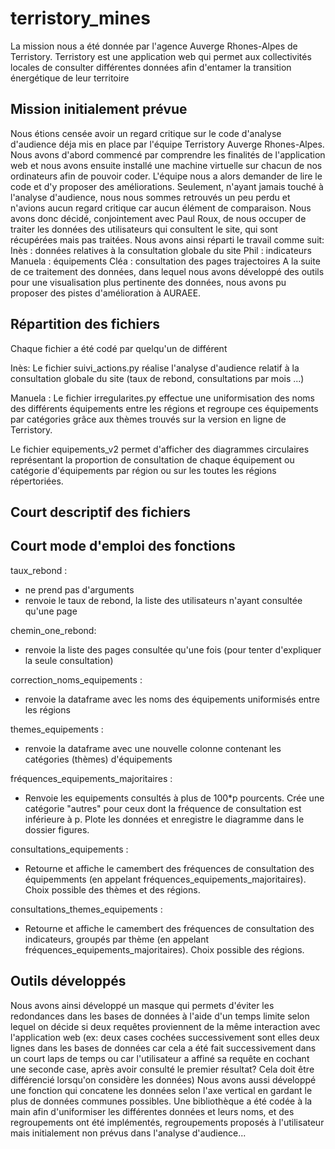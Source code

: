 # terristory_mines
La mission nous a été donnée par l'agence Auverge Rhones-Alpes de Terristory. Terristory est une application web qui permet aux collectivités locales de consulter différentes données afin d'entamer la transition énergétique de leur territoire

## Mission initialement prévue
Nous étions censée avoir un regard critique sur le code d'analyse d'audience déja mis en place par l'équipe Terristory Auverge Rhones-Alpes. 
Nous avons d'abord commencé par comprendre les finalités de l'application web et nous avons ensuite installé une machine virtuelle sur chacun de nos ordinateurs afin de pouvoir coder. L'équipe nous a alors demander de lire le code et d'y proposer des améliorations.
Seulement, n'ayant jamais touché à l'analyse d'audience, nous nous sommes retrouvés un peu perdu et n'avions aucun regard critique car aucun élément de comparaison. 
Nous avons donc décidé, conjointement avec Paul Roux, de nous occuper de traiter les données des utilisateurs qui consultent le site, qui sont récupérées mais pas traitées. 
Nous avons ainsi réparti le travail comme suit:
    Inès : données relatives à la consultation globale du site 
    Phil : indicateurs
    Manuela : équipements
    Cléa : consultation des pages trajectoires
A la suite de ce traitement des données, dans lequel nous avons développé des outils pour une visualisation plus pertinente des données, nous avons pu proposer des pistes d'amélioration à AURAEE.

## Répartition des fichiers
Chaque fichier a été codé par quelqu'un de différent

Inès:
Le fichier suivi_actions.py réalise l'analyse d'audience relatif à la consultation globale du site (taux de rebond, consultations par mois ...)

Manuela :
Le fichier irregularites.py effectue une uniformisation des noms des différents équipements entre les régions et regroupe ces équipements par catégories grâce aux thèmes trouvés sur la version en ligne de Terristory.

Le fichier equipements_v2 permet d'afficher des diagrammes circulaires représentant la proportion de consultation de chaque équipement ou catégorie d'équipements par région ou sur les toutes les régions répertoriées.

## Court descriptif des fichiers

## Court mode d'emploi des fonctions 

taux_rebond : 
- ne prend pas d'arguments
- renvoie le taux de rebond, la liste des utilisateurs n'ayant consultée qu'une page

chemin_one_rebond:
- renvoie la liste des pages consultée qu'une fois (pour tenter d'expliquer la seule consultation)

correction_noms_equipements :
- renvoie la dataframe avec les noms des équipements uniformisés entre les régions

themes_equipements :
- renvoie la dataframe avec une nouvelle colonne contenant les catégories (thèmes) d'équipements

fréquences_equipements_majoritaires :
- Renvoie les equipements consultés à plus de 100*p pourcents.
    Crée une catégorie "autres" pour ceux dont la fréquence de consultation est inférieure à p.
    Plote les données et enregistre le diagramme dans le dossier figures.

consultations_equipements :
- Retourne et affiche le camembert des fréquences de consultation des équipemments (en appelant fréquences_equipements_majoritaires).
    Choix possible des thèmes et des régions.

consultations_themes_equipements :
- Retourne et affiche le camembert des fréquences de consultation des indicateurs, groupés par thème (en appelant fréquences_equipements_majoritaires).
    Choix possible des régions.

## Outils développés
Nous avons ainsi développé un masque qui permets d'éviter les redondances dans les bases de données à l'aide d'un temps limite selon lequel on décide si deux requêtes proviennent de la même interaction avec l'application web (ex: deux cases cochées successivement sont elles deux lignes dans les bases de données car cela a été fait successivement dans un court laps de temps ou car l'utilisateur a affiné sa requête en cochant une seconde case, après avoir consulté le premier résultat? Cela doit être différencié lorsqu'on considère les données)
Nous avons aussi développé une fonction qui concatene les données selon l'axe vertical en gardant le plus de données communes possibles. 
Une bibliothèque a été codée à la main afin d'uniformiser les différentes données et leurs noms, et des regroupements ont été implémentés, regroupements proposés à l'utilisateur mais initialement non prévus dans l'analyse d'audience...